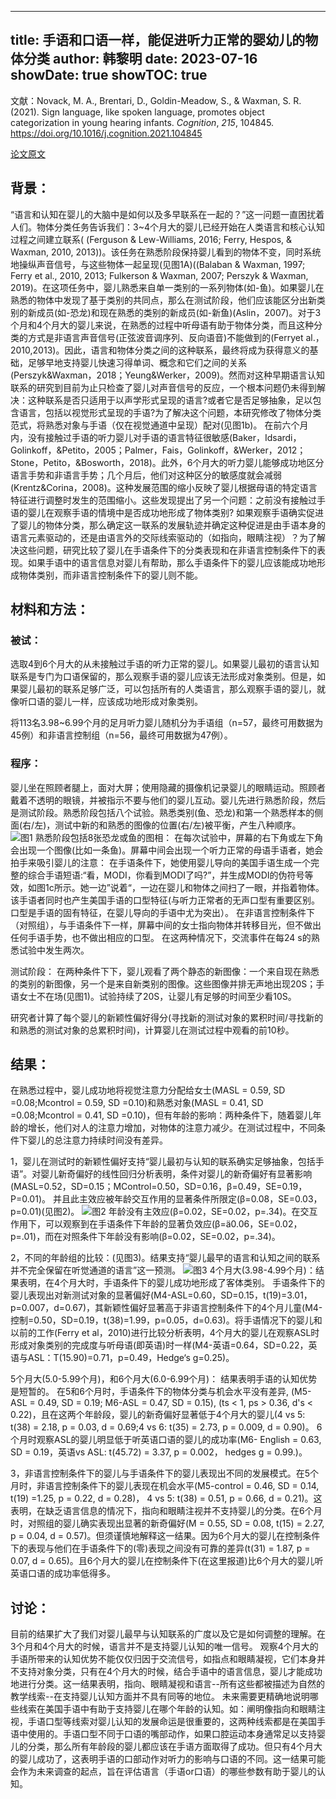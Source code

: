 
---
title: 手语和口语一样，能促进听力正常的婴幼儿的物体分类
author: 韩黎明
date: 2023-07-16
showDate: true
showTOC: true
---
文献：Novack, M. A., Brentari, D., Goldin-Meadow, S., & Waxman, S. R. (2021). Sign language, like spoken language, promotes object categorization in young hearing infants. _Cognition_, _215_, 104845. https://doi.org/10.1016/j.cognition.2021.104845


[论文原文](../Source_Files/2023-07-16-HLM.pdf)


## 背景：
“语言和认知在婴儿的大脑中是如何以及多早联系在一起的？”这一问题一直困扰着人们。物体分类任务告诉我们：3~4个月大的婴儿已经开始在人类语言和核心认知过程之间建立联系( (Ferguson & Lew-Williams, 2016; Ferry, Hespos, & Waxman, 2010, 2013))。该任务在熟悉阶段保持婴儿看到的物体不变，同时系统地操纵声音信号，与这些物体一起呈现(见图1A)((Balaban & Waxman, 1997; Ferry et al., 2010, 2013; Fulkerson & Waxman, 2007; Perszyk & Waxman, 2019)。在这项任务中，婴儿熟悉来自单一类别的一系列物体(如-鱼)。如果婴儿在熟悉的物体中发现了基于类别的共同点，那么在测试阶段，他们应该能区分出新类别的新成员(如-恐龙)和现在熟悉的类别的新成员(如-新鱼)(Aslin，2007)。对于3个月和4个月大的婴儿来说，在熟悉的过程中听母语有助于物体分类，而且这种分类的方式是非语言声音信号(正弦波音调序列、反向语音)不能做到的(Ferryet al.，2010,2013)。因此，语言和物体分类之间的这种联系，最终将成为获得意义的基础，足够早地支持婴儿快速习得单词、概念和它们之间的关系(Perszyk&Waxman，2018；Yeung&Werker，2009)。然而对这种早期语言认知联系的研究到目前为止只检查了婴儿对声音信号的反应，一个根本问题仍未得到解决：这种联系是否只适用于以声学形式呈现的语言?或者它是否足够抽象，足以包含语言，包括以视觉形式呈现的手语?为了解决这个问题，本研究修改了物体分类范式，将熟悉对象与手语（仅在视觉通道中呈现）配对(见图1b)。
在前六个月内，没有接触过手语的听力婴儿对手语的语言特征很敏感(Baker，Idsardi，Golinkoff，&Petito，2005；Palmer，Fais，Golinkoff，&Werker，2012；Stone，Petito，&Bosworth，2018)。此外，6个月大的听力婴儿能够成功地区分语言手势和非语言手势；几个月后，他们对这种区分的敏感度就会减弱(Krentz&Corina，2008)。这种发展范围的缩小反映了婴儿根据母语的特定语言特征进行调整时发生的范围缩小。这些发现提出了另一个问题：之前没有接触过手语的婴儿在观察手语的情境中是否成功地形成了物体类别?
如果观察手语确实促进了婴儿的物体分类，那么确定这一联系的发展轨迹并确定这种促进是由手语本身的语言元素驱动的，还是由语言外的交际线索驱动的（如指向，眼睛注视）？为了解决这些问题，研究比较了婴儿在手语条件下的分类表现和在非语言控制条件下的表现。如果手语中的语言信息对婴儿有帮助，那么手语条件下的婴儿应该能成功地形成物体类别，而非语言控制条件下的婴儿则不能。

## 材料和方法：
### 被试：
选取4到6个月大的从未接触过手语的听力正常的婴儿。如果婴儿最初的语言认知联系是专门为口语保留的，那么观察手语的婴儿应该无法形成对象类别。但是，如果婴儿最初的联系足够广泛，可以包括所有的人类语言，那么观察手语的婴儿，就像听口语的婴儿一样，应该成功地形成对象类别。

将113名3.98~6.99个月的足月听力婴儿随机分为手语组（n=57，最终可用数据为45例）和非语言控制组（n=56，最终可用数据为47例）。
### 程序：
婴儿坐在照顾者腿上，面对大屏；使用隐藏的摄像机记录婴儿的眼睛运动。照顾者戴着不透明的眼镜，并被指示不要与他们的婴儿互动。婴儿先进行熟悉阶段，然后是测试阶段。熟悉阶段包括八个试验。熟悉类别(鱼、恐龙)和第一个熟悉样本的侧面(右/左)，测试中新的和熟悉的图像的位置(右/左)被平衡，产生八种顺序。
![图1](../Supporting_Information/2023-07-16-HLM-Fig1.png)
熟悉阶段包括8张恐龙或鱼的图相：
在每次试验中，屏幕的右下角或左下角会出现一个图像(比如一条鱼)。屏幕中间会出现一个听力正常的母语手语者，她会拍手来吸引婴儿的注意：
在手语条件下，她使用婴儿导向的美国手语生成一个完整的综合手语短语:“看，MODI，你看到MODI了吗?”，并生成MODI的伪符号等效，如图1c所示。她一边”说着“，一边在婴儿和物体之间扫了一眼，并指着物体。该手语者同时也产生美国手语的口型特征(与听力正常者的无声口型有重要区别。口型是手语的固有特征，在婴儿导向的手语中尤为突出）。
在非语言控制条件下（对照组），与手语条件下一样，屏幕中间的女士指向物体并转移目光，但不做出任何手语手势，也不做出相应的口型。
在这两种情况下，交流事件在每24 s的熟悉试验中发生两次。

测试阶段：
在两种条件下下，婴儿观看了两个静态的新图像：一个来自现在熟悉的类别的新图像，另一个是来自新类别的图像。这些图像并排无声地出现20S；手语女士不在场(见图1)。试验持续了20S，让婴儿有足够的时间至少看10S。


研究者计算了每个婴儿的新颖性偏好得分(寻找新的测试对象的累积时间/寻找新的和熟悉的测试对象的总累积时间)，计算婴儿在测试过程中观看的前10秒。
## 结果：
在熟悉过程中，婴儿成功地将视觉注意力分配给女士(MASL = 0.59, SD =0.08;Mcontrol = 0.59, SD =0.10)和熟悉对象(MASL = 0.41, SD =0.08;Mcontrol = 0.41, SD =0.10)，但有年龄的影响：两种条件下，随着婴儿年龄的增长，他们对人的注意力增加，对物体的注意力减少。在测试过程中，不同条件下婴儿的总注意力持续时间没有差异。

1，婴儿在测试时的新颖性偏好支持“婴儿最初与认知的联系确实足够抽象，包括手语”。对婴儿新奇偏好的线性回归分析表明，条件对婴儿的新奇偏好有显著影响(MASL=0.52，SD=0.15；MControl=0.50，SD=0.16，β=0.49，SE=0.19，P=0.01)。
并且此主效应被年龄交互作用的显著条件所限定(β=0.08，SE=0.03，p=0.01)(见图2)。
![图2](../Supporting_Information/2023-07-16-HLM-Fig2.png)
年龄没有主效应(β=0.02，SE=0.02，p=.34)。在交互作用下，可以观察到在手语条件下年龄的显著负效应(β=ä0.06，SE=0.02，p=.01)，而在对照条件下年龄没有影响(β=0.02，SE=0.02，p=.34)。

2，不同的年龄组的比较：(见图3)。结果支持“婴儿最早的语言和认知之间的联系并不完全保留在听觉通道的语言”这一预测。
![图3](../Supporting_Information/2023-07-16-HLM-Fig3.png)
4个月大(3.98-4.99个月)：结果表明，在4个月大时，手语条件下的婴儿成功地形成了客体类别。
手语条件下的婴儿表现出对新测试对象的显著偏好(M4-ASL=0.60，SD=0.15，t(19)=3.01，p=0.007，d=0.67)，其新颖性偏好显著高于非语言控制条件下的4个月儿童(M4-控制=0.50，SD=0.19，t(38)=1.99，p=0.05，d=0.63)。将手语情况下的婴儿和以前的工作(Ferry et al，2010)进行比较分析表明，4个月大的婴儿在观察ASL时形成对象类别的完成度与听母语(即英语)时一样(M4-英语=0.64，SD=0.22，英语与ASL：T(15.90)=0.71，p=0.49，Hedge‘s g=0.25)。

5个月大(5.0-5.99个月)，和6个月大(6.0-6.99个月)：  结果表明手语的认知优势是短暂的。
在5和6个月时，手语条件下的物体分类与机会水平没有差异, (M5-ASL = 0.49, SD = 0.19; M6-ASL = 0.47, SD = 0.15), (ts < 1, ps > 0.36, d's < 0.22)，且在这两个年龄段，婴儿的新奇偏好显著低于4个月大的婴儿(4 vs 5:  t(38) = 2.18, p = 0.03, d = 0.69;4 vs 6: t(35) = 2.73, p = 0.009, d = 0.90)。
6个月时观察ASL的婴儿明显低于听英语口语的婴儿的成功率(M6- English = 0.63, SD = 0.19，英语vs ASL: t(45.72) = 3.37, p = 0.002， hedges g = 0.99.)。

3，非语言控制条件下的婴儿与手语条件下的婴儿表现出不同的发展模式。在5个月时，非语言控制条件下的婴儿表现在机会水平(M5-control = 0.46, SD = 0.14, t(19) =1.25, p = 0.22, d = 0.28)， 4 vs 5: t(38) = 0.51, p = 0.66, d = 0.21)。这表明，在缺乏语言信息的情况下，指向和眼睛注视并不支持婴儿的分类。在6个月时，对照组的婴儿确实表现出显著的新奇偏好(M = 0.55, SD = 0.08, t(15) = 2.27, p = 0.04, d = 0.57)。但须谨慎地解释这一结果。因为6个月大的婴儿在控制条件下的表现与他们在手语条件下的(零)表现之间没有可靠的差异(t(31) = 1.87, p = 0.07, d = 0.65)。且6个月大的婴儿在控制条件下(在这里报道)比6个月大的婴儿听英语口语的成功率低得多。
## 讨论：
目前的结果扩大了我们对婴儿最早与认知联系的广度以及它是如何调整的理解。在3个月和4个月大的时候，语言并不是支持婴儿认知的唯一信号。
观察4个月大的手语所带来的认知优势不能仅仅归因于交流信号，如指点和眼睛凝视，它们本身并不支持对象分类，只有在4个月大的时候，结合手语中的语言信息，婴儿才能成功地进行分类。这一结果表明，指向、眼睛凝视和语言--所有这些都被描述为自然的教学线索--在支持婴儿认知方面并不具有同等的地位。
未来需要更精确地说明哪些线索在美国手语中有助于支持婴儿在哪个年龄的认知。如：阐明像指向和眼睛注视，手语口型等线索对婴儿认知的发展命运是很重要的，这两种线索都是在美国手语中使用的。手语口型不同于口语的嘴部动作，如果口腔运动本身通常足以支持婴儿的分类，那么所有年龄段的婴儿都应该在手语方面取得了成功。但只有4个月大的婴儿成功了，这表明手语的口部动作对听力的影响与口语的不同。这一结果可能会作为未来调查的起点，旨在评估语言（手语or口语）的哪些参数有助于婴儿的认知。
